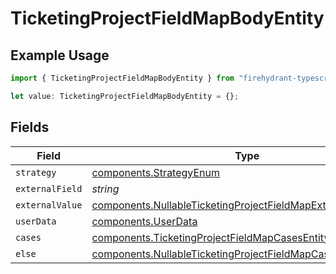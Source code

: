 # TicketingProjectFieldMapBodyEntity

## Example Usage

```typescript
import { TicketingProjectFieldMapBodyEntity } from "firehydrant-typescript-sdk/models/components";

let value: TicketingProjectFieldMapBodyEntity = {};
```

## Fields

| Field                                                                                                                                            | Type                                                                                                                                             | Required                                                                                                                                         | Description                                                                                                                                      |
| ------------------------------------------------------------------------------------------------------------------------------------------------ | ------------------------------------------------------------------------------------------------------------------------------------------------ | ------------------------------------------------------------------------------------------------------------------------------------------------ | ------------------------------------------------------------------------------------------------------------------------------------------------ |
| `strategy`                                                                                                                                       | [components.StrategyEnum](../../models/components/strategyenum.md)                                                                               | :heavy_minus_sign:                                                                                                                               | N/A                                                                                                                                              |
| `externalField`                                                                                                                                  | *string*                                                                                                                                         | :heavy_minus_sign:                                                                                                                               | N/A                                                                                                                                              |
| `externalValue`                                                                                                                                  | [components.NullableTicketingProjectFieldMapExternalValueEntity](../../models/components/nullableticketingprojectfieldmapexternalvalueentity.md) | :heavy_minus_sign:                                                                                                                               | N/A                                                                                                                                              |
| `userData`                                                                                                                                       | [components.UserData](../../models/components/userdata.md)                                                                                       | :heavy_minus_sign:                                                                                                                               | N/A                                                                                                                                              |
| `cases`                                                                                                                                          | [components.TicketingProjectFieldMapCasesEntity](../../models/components/ticketingprojectfieldmapcasesentity.md)[]                               | :heavy_minus_sign:                                                                                                                               | N/A                                                                                                                                              |
| `else`                                                                                                                                           | [components.NullableTicketingProjectFieldMapCasesElseEntity](../../models/components/nullableticketingprojectfieldmapcaseselseentity.md)         | :heavy_minus_sign:                                                                                                                               | N/A                                                                                                                                              |